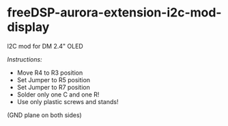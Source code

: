 # freeDSP-aurora-extension-i2c-mod-display
I2C mod for DM 2.4" OLED

*Instructions:*
- Move R4 to R3 position
- Set Jumper to R5 position
- Set Jumper to R7 position
- Solder only one C and one R!
- Use only plastic screws and stands!

(GND plane on both sides)
